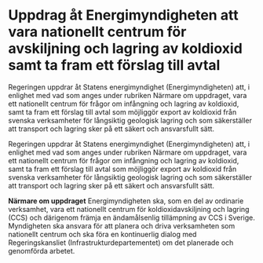 # Uppdrag åt Energimyndigheten att vara nationellt centrum för avskiljning och lagring av koldioxid samt ta fram ett förslag till avtal

Regeringen uppdrar åt Statens energimyndighet (Energimyndigheten) att, i enlighet med vad som anges under rubriken Närmare om uppdraget, vara ett nationellt centrum för frågor om infångning och lagring av koldioxid, samt ta fram ett förslag till avtal som möjliggör export av koldioxid från svenska verksamheter för långsiktig geologisk lagring och som säkerställer att transport och lagring sker på ett säkert och ansvarsfullt sätt.

Regeringen uppdrar åt Statens energimyndighet (Energimyndigheten) att, i enlighet med vad som anges under rubriken Närmare om uppdraget, vara ett nationellt centrum för frågor om infångning och lagring av koldioxid, samt ta fram ett förslag till avtal som möjliggör export av koldioxid från svenska verksamheter för långsiktig geologisk lagring och som säkerställer att transport och lagring sker på ett säkert och ansvarsfullt sätt.

**Närmare om uppdraget**
Energimyndigheten ska, som en del av ordinarie verksamhet, vara ett nationellt centrum för koldioxidavskiljning och lagring (CCS) och därigenom främja en ändamålsenlig tillämpning av CCS i Sverige. Myndigheten ska ansvara för att planera och driva verksamheten som nationellt centrum och ska föra en kontinuerlig dialog med Regeringskansliet (Infrastrukturdepartementet) om det planerade och genomförda arbetet.
